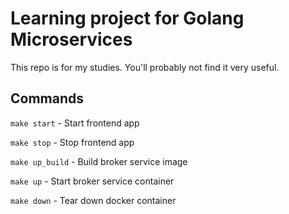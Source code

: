 # Learning project for Golang Microservices

This repo is for my studies. You'll probably not find it very useful.

## Commands

`make start` - Start frontend app

`make stop` - Stop frontend app

`make up_build` - Build broker service image

`make up` - Start broker service container

`make down` - Tear down docker container
